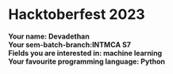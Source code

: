 # Hacktoberfest 2023

**Your name: Devadethan**  
**Your sem-batch-branch:INTMCA S7**  
**Fields you are interested in: machine learning**  
**Your favourite programming language: Python**
